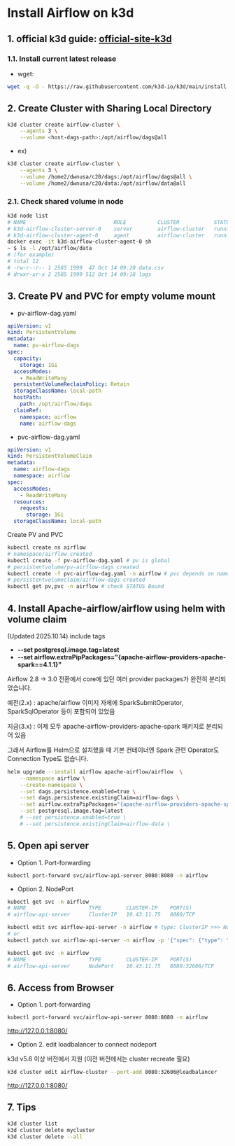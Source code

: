 # Install Airflow on k3d

## 1. official k3d guide: [official-site-k3d]
[official-site-k3d]:https://k3d.io/stable/#releases
### 1.1. Install current latest release
- wget: 
```bash
wget -q -O - https://raw.githubusercontent.com/k3d-io/k3d/main/install.sh | bash
```

## 2. Create Cluster with Sharing Local Directory
```bash
k3d cluster create airflow-cluster \
    --agents 3 \
    --volume <host-dags-path>:/opt/airflow/dags@all 
```
- ex)
```bash
k3d cluster create airflow-cluster \
    --agents 3 \
    --volume /home2/dwnusa/c20/dags:/opt/airflow/dags@all \
    --volume /home2/dwnusa/c20/data:/opt/airflow/data@all
```
### 2.1. Check shared volume in node
```bash
k3d node list
# NAME                            ROLE          CLUSTER           STATUS
# k3d-airflow-cluster-server-0    server        airflow-cluster   running
# k3d-airflow-cluster-agent-0     agent         airflow-cluster   running
docker exec -it k3d-airflow-cluster-agent-0 sh
~ $ ls -l /opt/airflow/data
# (for example)
# total 12
# -rw-r--r-- 1 2585 1999  47 Oct 14 09:20 data.csv
# drwxr-xr-x 2 2585 1999 512 Oct 14 09:18 logs
```

## 3. Create PV and PVC for empty volume mount
- pv-airflow-dag.yaml
```yaml
apiVersion: v1
kind: PersistentVolume
metadata:
  name: pv-airflow-dags
spec:
  capacity:
    storage: 1Gi
  accessModes:
    - ReadWriteMany
  persistentVolumeReclaimPolicy: Retain
  storageClassName: local-path
  hostPath:
    path: /opt/airflow/dags
  claimRef:
    namespace: airflow
    name: airflow-dags
```
- pvc-airflow-dag.yaml
```yaml
apiVersion: v1
kind: PersistentVolumeClaim
metadata:
  name: airflow-dags
  namespace: airflow
spec:
  accessModes:
    - ReadWriteMany
  resources:
    requests:
      storage: 1Gi
  storageClassName: local-path

```
Create PV and PVC
```bash
kubectl create ns airflow
# namespace/airflow created
kubectl create -f pv-airflow-dag.yaml # pv is global
# persistentvolume/pv-airflow-dags created
kubectl create -f pvc-airflow-dag.yaml -n airflow # pvc depends on namespace
# persistentvolumeclaim/airflow-dags created
kubectl get pv,pvc -n airflow # check STATUS Bound
```
## 4. Install Apache-airflow/airflow using helm with volume claim
(Updated 2025.10.14)  include tags
- **--set postgresql.image.tag=latest**
- **--set airflow.extraPipPackages="{apache-airflow-providers-apache-spark==4.1.1}"**

Airflow 2.8 → 3.0 전환에서 core에 있던 여러 provider packages가 완전히 분리되었습니다.

예전(2.x) : apache/airflow 이미지 자체에 SparkSubmitOperator, SparkSqlOperator 등이 포함되어 있었음

지금(3.x) : 이제 모두 apache-airflow-providers-apache-spark 패키지로 분리되어 있음

그래서 Airflow를 Helm으로 설치했을 때 기본 컨테이너엔 Spark 관련 Operator도 Connection Type도 없습니다.
```bash
helm upgrade --install airflow apache-airflow/airflow  \
    --namespace airflow \
    --create-namespace \
    --set dags.persistence.enabled=true \
    --set dags.persistence.existingClaim=airflow-dags \
    --set airflow.extraPipPackages="{apache-airflow-providers-apache-spark,apache-airflow-providers-cncf-kubernetes}" \
    --set postgresql.image.tag=latest
    # --set persistence.enabled=true \
    # --set persistence.existingClaim=airflow-data \
```

## 5. Open api server 
- Option 1. Port-forwarding
```bash
kubectl port-forward svc/airflow-api-server 8080:8080 -n airflow
```
- Option 2. NodePort
```bash
kubectl get svc -n airflow
# NAME                    TYPE        CLUSTER-IP    PORT(S)
# airflow-api-server      ClusterIP   10.43.11.75   8080/TCP
```
```bash
kubectl edit svc airflow-api-server -n airflow # type: ClusterIP >>> NodePort
# or 
kubectl patch svc airflow-api-server -n airflow -p '{"spec": {"type": "NodePort"}}'
```
```bash
kubectl get svc -n airflow
# NAME                    TYPE        CLUSTER-IP    PORT(S)
# airflow-api-server      NodePort    10.43.11.75   8080:32606/TCP
```
## 6. Access from Browser
- Option 1. port-forwarding
```bash
kubectl port-forward svc/airflow-api-server 8080:8080 -n airflow
```
http://127.0.0.1:8080/

- Option 2. edit loadbalancer to connect nodeport

k3d v5.6 이상 버전에서 지원
(이전 버전에서는 cluster recreate 필요)
```bash
k3d cluster edit airflow-cluster --port-add 8080:32606@loadbalancer
```
http://127.0.0.1:8080/

## 7. Tips
```bash
k3d cluster list
k3d cluster delete mycluster
k3d cluster delete --all
```